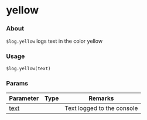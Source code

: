 # yellow

### About

`$log.yellow` logs text in the color yellow

### Usage

`$log.yellow(text)`

### Params

<table><thead><tr><th>Parameter</th><th data-type="select">Type</th><th>Remarks</th></tr></thead><tbody><tr><td><a href="error/params/text.md">text</a></td><td></td><td>Text logged to the console</td></tr></tbody></table>
